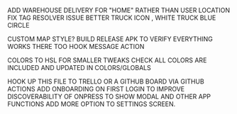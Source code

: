 
ADD WAREHOUSE DELIVERY FOR "HOME" RATHER THAN USER LOCATION
FIX TAG RESOLVER ISSUE 
BETTER TRUCK ICON , WHITE TRUCK BLUE CIRCLE


CUSTOM MAP STYLE?
BUILD RELEASE APK TO VERIFY EVERYTHING WORKS THERE TOO
HOOK MESSAGE ACTION

COLORS TO HSL FOR SMALLER TWEAKS
CHECK ALL COLORS ARE INCLUDED AND UPDATED IN COLORS/GLOBALS





HOOK UP THIS FILE TO TRELLO OR A GITHUB BOARD VIA GITHUB ACTIONS
ADD ONBOARDING ON FIRST LOGIN TO IMPROVE DISCOVERABILITY OF ONPRESS TO SHOW MODAL AND OTHER APP FUNCTIONS
 ADD MORE OPTION TO SETTINGS SCREEN.
